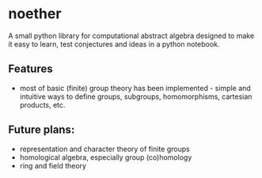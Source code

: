 # noether 
A small python library for computational abstract algebra designed to make it easy to learn, test conjectures and ideas in a python notebook. 

## Features
- most of basic (finite) group theory has been implemented - simple and intuitive ways to define groups, subgroups, homomorphisms, cartesian products, etc. 

## Future plans:
- representation and character theory of finite groups
- homological algebra, especially group (co)homology
- ring and field theory